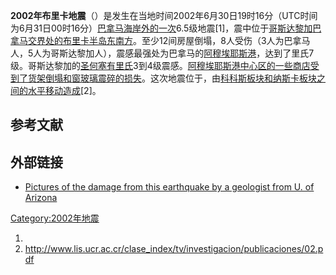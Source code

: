 **2002年布里卡地震**（）是发生在当地时间2002年6月30日19时16分（UTC时间为6月31日00时16分）[巴拿马海岸外的一次](../Page/巴拿马.md "wikilink")6.5级地震\[1\]，震中位于[哥斯达黎加](../Page/哥斯达黎加.md "wikilink")[巴拿马交界处的](../Page/巴拿马.md "wikilink")[布里卡半岛东南方](https://zh.wikipedia.org/wiki/布里卡半岛 "wikilink")。至少12间房屋倒塌，8人受伤（3人为巴拿马人，5人为哥斯达黎加人），震感最强处为巴拿马的[阿穆埃耶斯港](../Page/阿穆埃耶斯港.md "wikilink")，达到了里氏7级。哥斯达黎加的[圣何塞有里氏](../Page/聖荷西_\(哥斯大黎加\).md "wikilink")3到4级震感。[阿穆埃耶斯港中心区的一些商店受到了货架倒塌和窗玻璃震碎的损失](../Page/阿穆埃耶斯港.md "wikilink")。这次地震位于，由[科科斯板块和](../Page/科科斯板块.md "wikilink")[纳斯卡板块之间的水平移动造成](../Page/纳斯卡板块.md "wikilink")\[2\]。

## 参考文献

## 外部链接

  - [Pictures of the damage from this earthquake by a geologist from U.
    of
    Arizona](https://web.archive.org/web/20130307163205/http://www.geo.arizona.edu/~linkimer/Pictures.htm)

[Category:2002年地震](https://zh.wikipedia.org/wiki/Category:2002年地震 "wikilink")

1.
2.  <http://www.lis.ucr.ac.cr/clase_index/tv/investigacion/publicaciones/02.pdf>